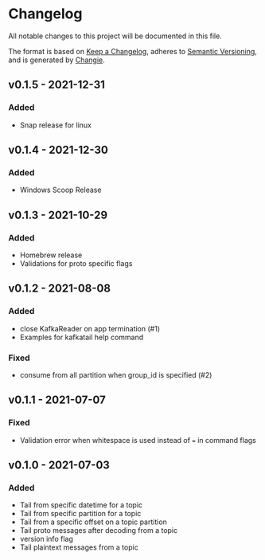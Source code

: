 # Changelog
All notable changes to this project will be documented in this file.

The format is based on [Keep a Changelog](https://keepachangelog.com/en/1.0.0/),
adheres to [Semantic Versioning](https://semver.org/spec/v2.0.0.html),
and is generated by [Changie](https://github.com/miniscruff/changie).

## v0.1.5 - 2021-12-31

### Added
* Snap release for linux

## v0.1.4 - 2021-12-30

### Added
* Windows Scoop Release

## v0.1.3 - 2021-10-29

### Added
* Homebrew release
* Validations for proto specific flags

## v0.1.2 - 2021-08-08

### Added
* close KafkaReader on app termination (#1)
* Examples for kafkatail help command

### Fixed
* consume from all partition when group_id is specified (#2)

## v0.1.1 - 2021-07-07

### Fixed
* Validation error when whitespace is used instead of `=` in command flags

## v0.1.0 - 2021-07-03

### Added
* Tail from specific datetime for a topic
* Tail from specific partition for a topic
* Tail from a specific offset on a topic partition
* Tail proto messages after decoding from a topic
* version info flag
* Tail plaintext messages from a topic
